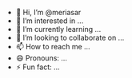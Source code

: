 - 👋 Hi, I’m @meriasar
- 👀 I’m interested in ...
- 🌱 I’m currently learning ...
- 💞️ I’m looking to collaborate on ...
- 📫 How to reach me ...
- 😄 Pronouns: ...
- ⚡ Fun fact: ...

<!---
meriasar/meriasar is a ✨ special ✨ repository because its `README.md` (this file) appears on your GitHub profile.
You can click the Preview link to take a look at your changes.
--->
